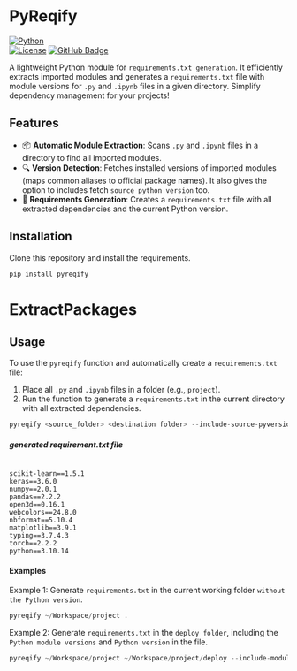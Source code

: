 # PyReqify

[![Python](https://img.shields.io/badge/Python-3.8%2B-blue)](https://www.python.org/)  
[![License](https://img.shields.io/badge/License-MIT-green.svg)](https://opensource.org/licenses/MIT)
[![GitHub Badge](https://img.shields.io/badge/GitHub-Repo-blue.svg)](https://github.com/ammaryasirnaich/PyReqify)


A lightweight Python module for `requirements.txt generation`. It efficiently extracts imported modules and generates a `requirements.txt` file with module versions for `.py` and `.ipynb` files in a given directory. Simplify dependency management for your projects!




## Features

- 📦 **Automatic Module Extraction**: Scans `.py` and `.ipynb` files in a directory to find all imported modules.
- 🔍 **Version Detection**: Fetches installed versions of imported modules (maps common aliases to official package names). It also gives the option to includes fetch `source python version` too.
- 📝 **Requirements Generation**: Creates a `requirements.txt` file with all extracted dependencies and the current Python version.


## Installation

Clone this repository and install the requirements.

```bash
pip install pyreqify
```


# ExtractPackages

## Usage
To use the `pyreqify` function and automatically create a `requirements.txt` file:

1. Place all `.py` and `.ipynb` files in a folder (e.g., `project`).
2. Run the function to generate a `requirements.txt` in the current directory with all extracted dependencies.
```python
pyreqify <source_folder> <destination folder> --include-source-pyversion
```

##### generated requirement.txt file
```

scikit-learn==1.5.1
keras==3.6.0
numpy==2.0.1
pandas==2.2.2
open3d==0.16.1
webcolors==24.8.0
nbformat==5.10.4
matplotlib==3.9.1
typing==3.7.4.3
torch==2.2.2
python==3.10.14
```


#### Examples
Example 1: Generate `requirements.txt` in the current working folder `without the Python version`.
```python
pyreqify ~/Workspace/project .
```

Example 2: Generate `requirements.txt` in the `deploy folder`, including the `Python module versions` and `Python version` in the file.
```python
pyreqify ~/Workspace/project ~/Workspace/project/deploy --include-module-version --include-source-pyversion
```

